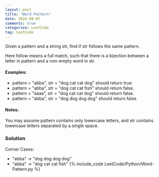 ```yaml
---
layout: post
title: "Word Pattern"
date: 2016-08-07
comments: true
categories: LeetCode
tag: LeetCode
---
```


Given a pattern and a string str, find if str follows the same pattern.

Here follow means a full match, such that there is a bijection between a letter in pattern and a non-empty word in str.

#### Examples:
* pattern = "abba", str = "dog cat cat dog" should return true.
* pattern = "abba", str = "dog cat cat fish" should return false.
* pattern = "aaaa", str = "dog cat cat dog" should return false.
* pattern = "abba", str = "dog dog dog dog" should return false.

#### Notes:
You may assume pattern contains only lowercase letters, and str contains lowercase letters separated by a single space.

<!--more-->
### Solution
Corner Cases:
* "abba" -> "dog dog dog dog"
* "abba" -> "dog cat cat fish"
{% include_code LeetCode/Python/Word-Pattern.py %}
